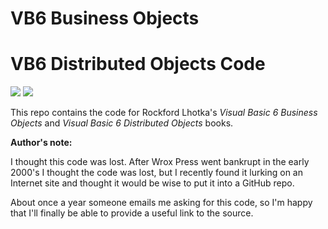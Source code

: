 VB6 Business Objects
==============
VB6 Distributed Objects Code
===================
![](https://raw.github.com/MarimerLLC/csla-vb6/master/images/107X.png) 
![](https://raw.github.com/MarimerLLC/csla-vb6/master/images/1276.png) 

This repo contains the code for Rockford Lhotka's *Visual Basic 6 Business Objects* and *Visual Basic 6 Distributed Objects* books.

**Author's note:**
 
I thought this code was lost. After Wrox Press went bankrupt in the early 2000's I thought the code was lost, but I recently found it lurking on an Internet site and thought it would be wise to put it into a GitHub repo.

About once a year someone emails me asking for this code, so I'm happy that I'll finally be able to provide a useful link to the source.
